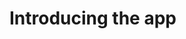 # Introducing the app 

[Mockup]:(https://github.com/codiku/ressources/blob/master/RN_mockupTodo.png)